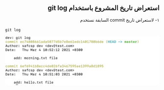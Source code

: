 ## <div dir = rtl >   استعراض تاريخ المشروع باستخدام git log </dir > 

<div dir = rtl >   ١- لاستعراض تاريخ commit السابقة نستخدم   </dir > 

<div dir="ltr" align="left">

`git log` 
</div>

![alt text](log.jpg)

